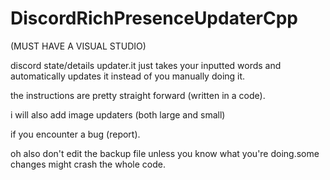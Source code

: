 # DiscordRichPresenceUpdaterCpp
(MUST HAVE A VISUAL STUDIO)

discord state/details updater.it just takes your inputted words and automatically updates it instead of you manually doing it.

the instructions are pretty straight forward (written in a code).

i will also add image updaters (both large and small)

if you encounter a bug (report).

oh also don't edit the backup file unless you know what you're doing.some changes might crash the whole code.


